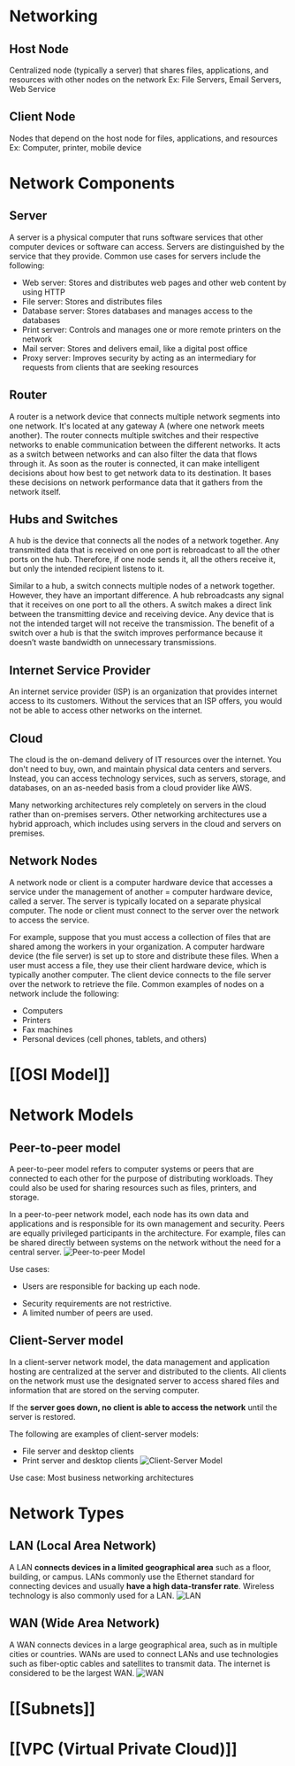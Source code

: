 # Networking
## Host Node
Centralized node (typically a server) that shares files, applications, and resources with other nodes on the network
Ex: File Servers, Email Servers, Web Service
## Client Node
Nodes that depend on the host node for files, applications, and resources
Ex: Computer, printer, mobile device
# Network Components
## Server
A server is a physical computer that runs software services that other computer devices or software can access. Servers are distinguished by the service that they provide. Common use cases for servers include the following:
+ Web server: Stores and distributes web pages and other web content by using HTTP
+ File server: Stores and distributes files
+ Database server: Stores databases and manages access to the databases
+ Print server: Controls and manages one or more remote printers on the network
+ Mail server: Stores and delivers email, like a digital post office
+ Proxy server: Improves security by acting as an intermediary for requests from clients that are seeking resources
## Router
A router is a network device that connects multiple network segments into one network. It's located at any gateway A (where one network meets another). The router connects multiple switches and their respective networks to enable communication between the different networks. It acts as a switch between networks and can also filter the data that flows through it. As soon as the router is connected, it can make intelligent decisions about how best to get network data to its destination. It bases these decisions on network performance data that it gathers from the network itself.
## Hubs and Switches
A hub is the device that connects all the nodes of a network together. Any transmitted data that is received on one port is rebroadcast to all the other ports on the hub. Therefore, if one node sends it, all the others receive it, but only the intended recipient listens to it.

Similar to a hub, a switch connects multiple nodes of a network together. However, they have an important difference.
A hub rebroadcasts any signal that it receives on one port to all the others. A switch makes a direct link between the transmitting device and receiving device. Any device that is not the intended target will not receive the transmission.
The benefit of a switch over a hub is that the switch improves performance because it doesn’t waste bandwidth on unnecessary transmissions.
## Internet Service Provider
An internet service provider (ISP) is an organization that provides internet access to its customers. Without the services that an ISP offers, you would not be able to access other networks on the internet.
## Cloud
The cloud is the on-demand delivery of IT resources over the internet. You don't need to buy, own, and maintain physical data centers and servers. Instead, you can access technology services, such as servers, storage, and databases, on an as-needed basis from a cloud provider like AWS.

Many networking architectures rely completely on servers in the cloud rather than on-premises servers. Other
networking architectures use a hybrid approach, which includes using servers in the cloud and servers on premises.

## Network Nodes
A network node or client is a computer hardware device that accesses a service under the management of another = computer hardware device, called a server. The server is typically located on a separate physical computer. The node or client must connect to the server over the network to access the service.

For example, suppose that you must access a collection of files that are shared among the workers in your organization.
A computer hardware device (the file server) is set up to store and distribute these files. When a user must access a file, they use their client hardware device, which is typically another computer. The client device connects to the file server over the network to retrieve the file.
Common examples of nodes on a network include the following:
- Computers
- Printers
- Fax machines
- Personal devices (cell phones, tablets, and others)

# [[OSI Model]]
# Network Models
## Peer-to-peer model
A peer-to-peer model refers to computer systems or peers that are connected to each other for the purpose of distributing workloads. They could also be used for sharing resources such as files, printers, and storage.

In a peer-to-peer network model, each node has its own data and applications and is responsible for its own management and security. Peers are equally privileged participants in the architecture.
For example, files can be shared directly between systems
on the network without the need for a central server.
![Peer-to-peer Model](../attachments/peer_2_peer.png)

Use cases:
- Users are responsible for backing up each node.
+ Security requirements are not restrictive.
+ A limited number of peers are used.
## Client-Server model
In a client-server network model, the data management and application hosting are centralized at the server and distributed to the clients. All clients on the network must use the designated server to access shared files and information that are stored on the serving computer.

If the **server goes down, no client is able to access the network** until the server is restored.

The following are examples of client-server models:
+ File server and desktop clients
+ Print server and desktop clients
![Client-Server Model](../attachments/client_server.png)

Use case: Most business networking architectures
# Network Types
## LAN (Local Area Network)
A LAN **connects devices in a limited geographical area** such as a floor, building, or campus. LANs commonly use the Ethernet standard for connecting devices and usually **have a high data-transfer rate**. Wireless technology is also commonly used for a LAN.
![LAN](../attachments/lan.png)
## WAN (Wide Area Network)
A WAN connects devices in a large geographical area, such as in multiple cities or countries. WANs are used to connect LANs and use technologies such as fiber-optic cables and satellites to transmit data. The internet is considered to be the largest WAN.
![WAN](../attachments/wan.png)

# [[Subnets]]

# [[VPC (Virtual Private Cloud)]]